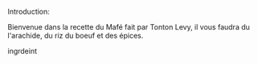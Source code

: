 Introduction:

Bienvenue dans la recette du Mafé fait par Tonton Levy, il vous faudra du l'arachide, du riz du boeuf et des épices.

ingrdeint
